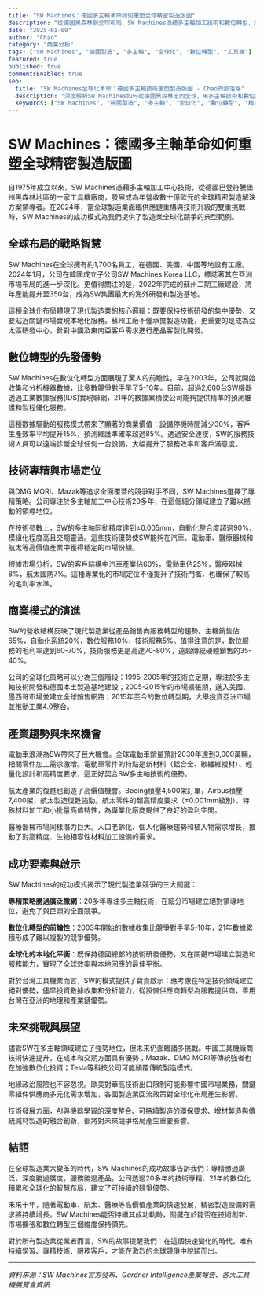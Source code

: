 ```yaml
---
title: "SW Machines：德國多主軸革命如何重塑全球精密製造版圖"
description: "從德國黑森林到全球布局，SW Machines憑藉多主軸加工技術和數位轉型，成為年營收數十億歐元的精密製造解決方案領導者"
date: "2025-01-09"
author: "Chao"
category: "商業分析"
tags: ["SW Machines", "德國製造", "多主軸", "全球化", "數位轉型", "工具機"]
featured: true
published: true
commentsEnabled: true
seo:
  title: "SW Machines全球化革命：德國多主軸技術重塑製造版圖 - Chao的部落格"
  description: "深度解析SW Machines如何從德國黑森林走向全球，用多主軸技術和數位服務重新定義精密製造競爭格局"
  keywords: ["SW Machines", "德國製造", "多主軸", "全球化", "數位轉型", "精密製造", "工業4.0"]
---
```


# SW Machines：德國多主軸革命如何重塑全球精密製造版圖

自1975年成立以來，SW Machines憑藉多主軸加工中心技術，從德國巴登符騰堡州黑森林地區的一家工具機廠商，發展成為年營收數十億歐元的全球精密製造解決方案領導者。在2024年，當全球製造業面臨供應鏈重構與技術升級的雙重挑戰時，SW Machines的成功模式為我們提供了製造業全球化競爭的典型範例。

## 全球布局的戰略智慧

SW Machines在全球擁有約1,700名員工，在德國、美國、中國等地設有工廠。2024年1月，公司在韓國成立子公司SW Machines Korea LLC，標誌著其在亞洲市場布局的進一步深化。更值得關注的是，2022年完成的蘇州二期工廠建設，將年產能提升至350台，成為SW集團最大的海外研發和製造基地。

這種全球化布局體現了現代製造業的核心邏輯：既要保持技術研發的集中優勢，又要貼近關鍵市場實現本地化服務。蘇州工廠不僅承擔製造功能，更重要的是成為亞太區研發中心，針對中國及東南亞客戶需求進行產品客製化開發。

## 數位轉型的先發優勢

SW Machines在數位化轉型方面展現了驚人的前瞻性。早在2003年，公司就開始收集和分析機器數據，比多數競爭對手早了5-10年。目前，超過2,600台SW機器透過工業數據服務(IDS)實現聯網，21年的數據累積使公司能夠提供精準的預測維護和製程優化服務。

這種數據驅動的服務模式帶來了顯著的商業價值：設備停機時間減少30%，客戶生產效率平均提升15%，預測維護準確率超過85%。透過安全連接，SW的服務技術人員可以遠端診斷全球任何一台設備，大幅提升了服務效率和客戶滿意度。

## 技術專精與市場定位

與DMG MORI、Mazak等追求全面覆蓋的競爭對手不同，SW Machines選擇了專精策略。公司專注於多主軸加工中心技術20多年，在這個細分領域建立了難以撼動的領導地位。

在技術參數上，SW的多主軸同動精度達到±0.005mm，自動化整合度超過90%，模組化程度高且交期靈活。這些技術優勢使SW能夠在汽車、電動車、醫療器械和航太等高價值產業中獲得穩定的市場份額。

根據市場分析，SW的客戶結構中汽車產業佔60%，電動車佔25%，醫療器械8%，航太國防7%。這種專業化的市場定位不僅提升了技術門檻，也確保了較高的毛利率水準。

## 商業模式的演進

SW的營收結構反映了現代製造業從產品銷售向服務轉型的趨勢。主機銷售佔65%，自動化系統20%，數位服務10%，技術服務5%。值得注意的是，數位服務的毛利率達到60-70%，技術服務更是高達70-80%，遠超傳統硬體銷售的35-40%。

公司的全球化策略可以分為三個階段：1995-2005年的技術立足期，專注於多主軸技術開發和德國本土製造基地建設；2005-2015年的市場擴張期，進入美國、墨西哥市場並建立全球銷售網路；2015年至今的數位轉型期，大舉投資亞洲市場並推動工業4.0整合。

## 產業趨勢與未來機會

電動車浪潮為SW帶來了巨大機會。全球電動車銷量預計2030年達到3,000萬輛，相關零件加工需求激增。電動車零件的特點是新材料（鋁合金、碳纖維複材）、輕量化設計和高精度要求，這正好契合SW多主軸技術的優勢。

航太產業的復甦也創造了高價值機會。Boeing積壓4,500架訂單，Airbus積壓7,400架，航太製造復甦強勁。航太零件的超高精度要求（±0.001mm級別）、特殊材料加工和小批量高值特性，為專業化廠商提供了良好的盈利空間。

醫療器械市場同樣潛力巨大。人口老齡化、個人化醫療趨勢和植入物需求增長，推動了對高精度、生物相容性材料加工設備的需求。

## 成功要素與啟示

SW Machines的成功模式揭示了現代製造業競爭的三大關鍵：

**專精策略勝過廣泛撒網**：20多年專注多主軸技術，在細分市場建立絕對領導地位，避免了與巨頭的全面競爭。

**數位化轉型的前瞻性**：2003年開始的數據收集比競爭對手早5-10年，21年數據累積形成了難以複製的競爭優勢。

**全球化的本地化平衡**：既保持德國總部的技術研發優勢，又在關鍵市場建立製造和服務能力，實現了全球效率與本地回應的最佳平衡。

對於台灣工具機業而言，SW的模式提供了寶貴啟示：應考慮在特定技術領域建立絕對優勢，儘早投資數據收集和分析能力，從設備供應商轉型為服務提供商，善用台灣在亞洲的地理和產業鏈優勢。

## 未來挑戰與展望

儘管SW在多主軸領域建立了強勢地位，但未來仍面臨諸多挑戰。中國工具機廠商技術快速提升，在成本和交期方面具有優勢；Mazak、DMG MORI等傳統強者也在加強數位化投資；Tesla等科技公司可能顛覆傳統製造模式。

地緣政治風險也不容忽視。歐美對華高技術出口限制可能影響中國市場業務，關鍵零組件供應商多元化需求增加，各國製造業回流政策對全球化布局產生影響。

技術發展方面，AI與機器學習的深度整合、可持續製造的環保要求、增材製造與傳統減材製造的融合創新，都將對未來競爭格局產生重要影響。

## 結語

在全球製造業大變革的時代，SW Machines的成功故事告訴我們：專精勝過廣泛，深度勝過廣度，服務勝過產品。公司透過20多年的技術專精、21年的數位化積累和全球化的智慧布局，建立了可持續的競爭優勢。

未來十年，隨著電動車、航太、醫療等高價值產業的快速發展，精密製造設備的需求將持續增長。SW Machines能否持續其成功軌跡，關鍵在於能否在技術創新、市場擴張和數位轉型三個維度保持領先。

對於所有製造業從業者而言，SW的故事提醒我們：在這個快速變化的時代，唯有持續學習、專精技術、服務客戶，才能在激烈的全球競爭中脫穎而出。

---

*資料來源：SW Machines官方發布、Gardner Intelligence產業報告、各大工具機展覽會資訊*
